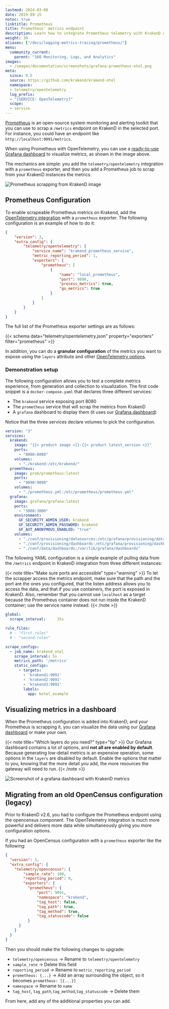```yaml
---
lastmod: 2024-03-08
date: 2019-09-15
notoc: true
linktitle: Prometheus
title: Prometheus' metrics endpoint
description: Learn how to integrate Prometheus telemetry with KrakenD API Gateway for efficient monitoring and performance analysis of your APIs
weight: 30
aliases: ["/docs/logging-metrics-tracing/prometheus/"]
menu:
  community_current:
    parent: "160 Monitoring, Logs, and Analytics"
images:
  - /images/documentation/screenshots/grafana-prometheus-otel.png
meta:
  since: 0.5
  source: https://github.com/krakend/krakend-otel
  namespace:
  - telemetry/opentelemetry
  log_prefix:
  - "[SERVICE: OpenTelemetry]"
  scope:
  - service
---
```

[Prometheus](https://prometheus.io/) is an open-source system monitoring and alerting toolkit that you can use to scrap a `/metrics` endpoint on KrakenD in the selected port. For instance, you could have an endpoint like `http://localhost:9091/metrics`.

When using Prometheus with OpenTelemetry, you can use a [ready-to-use Grafana dashboard](/docs/telemetry/grafana/) to visualize metrics, as shown in the image above.

The mechanics are simple: you add the `telemetry/opentelemetry` integration with a `prometheus` exporter, and then you add a Prometheus job to scrap from your KrakenD instances the metrics.

![Prometheus scrapping from KrakenD image](/images/documentation/diagrams/opentelemetry-prometheus.mmd.svg)

## Prometheus Configuration
To enable scrapeable Prometheus metrics on Krakend, add the [OpenTelemetry integration](/docs/telemetry/opentelemetry/) with a `prometheus` exporter. The following configuration is an example of how to do it:

```json
{
    "version": 3,
    "extra_config": {
        "telemetry/opentelemetry": {
            "service_name": "krakend_prometheus_service",
            "metric_reporting_period": 1,
            "exporters": {
                "prometheus": [
                    {
                        "name": "local_prometheus",
                        "port": 9090,
                        "process_metrics": true,
                        "go_metrics": true
                    }
                ]
            }
        }
    }
}
```
The full list of the Prometheus exporter settings are as follows:

{{< schema data="telemetry/opentelemetry.json" property="exporters" filter="prometheus" >}}

In addition, you can do a **granular configuration** of the metrics you want to expose using the `layers` attribute and other [OpenTelemetry options](/docs/telemetry/opentelemetry/#layers).

### Demonstration setup
The following configuration allows you to test a complete metrics experience, from generation and collection to visualization. The first code snippet is a `docker-compose.yaml` that declares three different services:


- The `krakend` service exposing port 8080
- The `prometheus` service that will scrap the metrics from KrakenD
- A `grafana` dashboard to display them (it uses our [Grafana dashboard](/docs/telemetry/grafana/))

Notice that the three services declare volumes to pick the configuration.

```yaml
version: "3"
services:
  krakend:
    image: "{{< product image >}}:{{< product latest_version >}}"
    ports:
      - "8080:8080"
    volumes:
      - "./krakend:/etc/krakend/"
  prometheus:
    image: prom/prometheus:latest
    ports:
      - "9090:9090"
    volumes:
      - "./prometheus.yml:/etc/prometheus/prometheus.yml"
  grafana:
    image: grafana/grafana:latest
    ports:
      - "3000:3000"
    environment:
      GF_SECURITY_ADMIN_USER: krakend
      GF_SECURITY_ADMIN_PASSWORD: krakend
      GF_AUT_ANONYMOUS_ENABLED: "true"
    volumes:
      - "./conf/provisioning/datasources:/etc/grafana/provisioning/datasources"
      - "./conf/provisioning/dashboards:/etc/grafana/provisioning/dashboards"
      - "./conf/data/dashboards:/var/lib/grafana/dashboards"
```

The following YAML configuration is a simple example of pulling data from the `/metrics` endpoint in KrakenD integration from three different instances:

{{< note title="Make sure ports are accessible" type="warning" >}}
To let the scrapper access the metrics endpoint, make sure that the path and the port are the ones you configured, that the listen address allows you to access the data, and that if you use containers, the port is exposed in KrakenD. Also, remember that you cannot use `localhost` as a target because the Prometheus container does not run inside the KrakenD container; use the service name instead.
{{< /note >}}


```yaml
global:
  scrape_interval:     15s

rule_files:
  # - "first.rules"
  # - "second.rules"

scrape_configs:
  - job_name: krakend_otel
    scrape_interval: 5s
    metrics_path: '/metrics'
    static_configs:
      - targets:
        - 'krakend1:9091'
        - 'krakend2:9091'
        - 'krakend3:9091'
        labels:
          app: kotel_example
```
## Visualizing metrics in a dashboard
When the Prometheus configuration is added into KrakenD, and your Prometheus is scrapping it, you can visualize the data using our [Grafana dashboard](/docs/telemetry/grafana/) or make your own.

{{< note title="Which layers do you need?" type="tip" >}}
Our Grafana dashboard contains a lot of options, and **not all are enabled by default**. Because generating low-detail metrics is an expensive operation, some options in the `layers` are disabled by default. Enable the options that matter to you, knowing that the more detail you add, the more resources the gateway will need to run.
{{< /note >}}

![Screenshot of a grafana dashboard with KrakenD metrics](/images/documentation/screenshots/grafana-prometheus-otel.png)

## Migrating from an old OpenCensus configuration (legacy)
Prior to KrakenD v2.6, you had to configure the Prometheus endpoint using the opencensus component. The OpenTelemetry integration is much more powerful and delivers more data while simultaneously giving you more configuration options.

If you had an OpenCensus configuration with a `prometheus` exporter like the following:
```json
{
  "version": 3,
  "extra_config": {
    "telemetry/opencensus": {
        "sample_rate": 100,
        "reporting_period": 0,
        "exporters": {
          "prometheus": {
              "port": 9091,
              "namespace": "krakend",
              "tag_host": false,
              "tag_path": true,
              "tag_method": true,
              "tag_statuscode": false
          }
      }
    }
  }
}
```

Then you should make the following changes to upgrade:

- `telemetry/opencensus` -> Rename to `telemetry/opentelemetry`
- `sample_rate` -> Delete this field
- `reporting_period` -> Rename to `metric_reporting_period`
- `prometheus: {...}` -> Add an array surrounding the object, so it becomes `prometheus: [{...}]`
- `namespace` -> Rename to `name`
- `tag_host`, `tag_path`,`tag_method`,`tag_statuscode` -> Delete them

From here, add any of the additional properties you can add.
